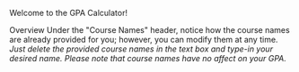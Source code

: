 Welcome to the GPA Calculator!

Overview
Under the "Course Names" header, notice how the course names are already provided for you; however, you can modify them at any time.
    *Just delete the provided course names in the text box and type-in your desired name.*
    *Please note that course names have no affect on your GPA.*
